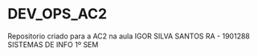 # DEV_OPS_AC2
Repositorio criado para a AC2 na aula 
IGOR SILVA SANTOS RA - 1901288 SISTEMAS DE INFO 1º SEM